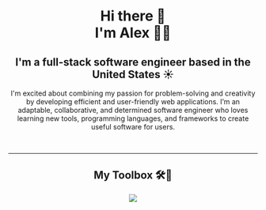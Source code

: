 <h1 align="center"><b> Hi there 👋 <br> I'm Alex 👨‍💻 </h1></b>

<div align="center">

## <b>I'm a full-stack software engineer based in the United States ☀️</b>

I'm excited about combining my passion for problem-solving and creativity by developing efficient and user-friendly web applications. I’m an adaptable, collaborative, and determined software engineer who loves learning new tools, programming languages, and frameworks to create useful software for users. 

<br><hr>
## My Toolbox 🛠️🧰

<p align="center">
    <img src="https://skillicons.dev/icons?i=git,gitlab,py,cs,js,html,css,bootstrap,nextjs,fastapi,nodejs,opencv,postgres,react,angular,redux,django,docker,tailwind,visualstudio,vscode," />
</p>

